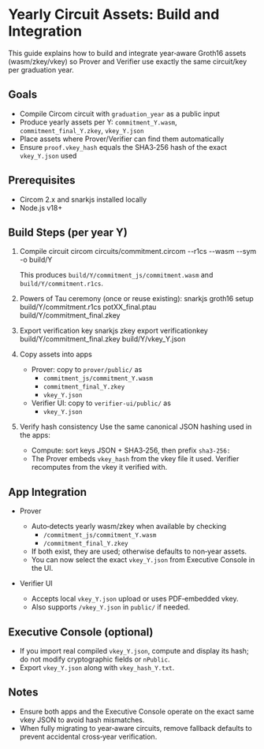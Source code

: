 # Yearly Circuit Assets: Build and Integration

This guide explains how to build and integrate year‑aware Groth16 assets (wasm/zkey/vkey) so Prover and Verifier use exactly the same circuit/key per graduation year.

## Goals

- Compile Circom circuit with `graduation_year` as a public input
- Produce yearly assets per Y: `commitment_Y.wasm`, `commitment_final_Y.zkey`, `vkey_Y.json`
- Place assets where Prover/Verifier can find them automatically
- Ensure `proof.vkey_hash` equals the SHA3‑256 hash of the exact `vkey_Y.json` used

## Prerequisites

- Circom 2.x and snarkjs installed locally
- Node.js v18+

## Build Steps (per year Y)

1. Compile circuit
   circom circuits/commitment.circom --r1cs --wasm --sym -o build/Y

   This produces `build/Y/commitment_js/commitment.wasm` and `build/Y/commitment.r1cs`.

2. Powers of Tau ceremony (once or reuse existing):
   snarkjs groth16 setup build/Y/commitment.r1cs potXX_final.ptau build/Y/commitment_final.zkey

3. Export verification key
   snarkjs zkey export verificationkey build/Y/commitment_final.zkey build/Y/vkey_Y.json

4. Copy assets into apps
   - Prover: copy to `prover/public/` as
     - `commitment_js/commitment_Y.wasm`
     - `commitment_final_Y.zkey`
     - `vkey_Y.json`
   - Verifier UI: copy to `verifier-ui/public/` as
     - `vkey_Y.json`

5. Verify hash consistency
   Use the same canonical JSON hashing used in the apps:

   - Compute: sort keys JSON + SHA3‑256, then prefix `sha3-256:`
   - The Prover embeds `vkey_hash` from the vkey file it used. Verifier recomputes from the vkey it verified with.

## App Integration

- Prover
  - Auto‑detects yearly wasm/zkey when available by checking
    - `/commitment_js/commitment_Y.wasm`
    - `/commitment_final_Y.zkey`
  - If both exist, they are used; otherwise defaults to non‑year assets.
  - You can now select the exact `vkey_Y.json` from Executive Console in the UI.

- Verifier UI
  - Accepts local `vkey_Y.json` upload or uses PDF‑embedded vkey.
  - Also supports `/vkey_Y.json` in `public/` if needed.

## Executive Console (optional)

- If you import real compiled `vkey_Y.json`, compute and display its hash; do not modify cryptographic fields or `nPublic`.
- Export `vkey_Y.json` along with `vkey_hash_Y.txt`.

## Notes

- Ensure both apps and the Executive Console operate on the exact same vkey JSON to avoid hash mismatches.
- When fully migrating to year‑aware circuits, remove fallback defaults to prevent accidental cross‑year verification.


